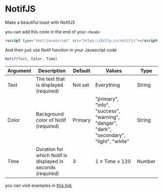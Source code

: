 # NotifJS

Make a beautiful toast with NotifJS

you can add this code in the end of your ```<head>```

```html
<script type="text/javascript" src="https://bitly.cx/notifjs"></script>
```

And then just use Notif function in your Javascript code

```js
Notif(Text, Color, Time)
```

| Argument | Description                                                  | Default | Values                                                                                   | Type   |
|----------|--------------------------------------------------------------|---------|------------------------------------------------------------------------------------------|--------|
| Text     | The text that is displayed (required)                        | Not set | Everything                                                                               | String |
| Color    | Background color of Notif (required)                         | Primary | "primary", "info", "success", "warning", "danger", "dark", "secondary", "light", "white" | String |
| Time     | Duration for which Notif is displayed in seconds (required)  | 3       | 1 ≤ Time ≤ 120                                                                           | Number |

you can visit examples in [this link](https://gholamhasanehsani.github.io/NotifJS)
